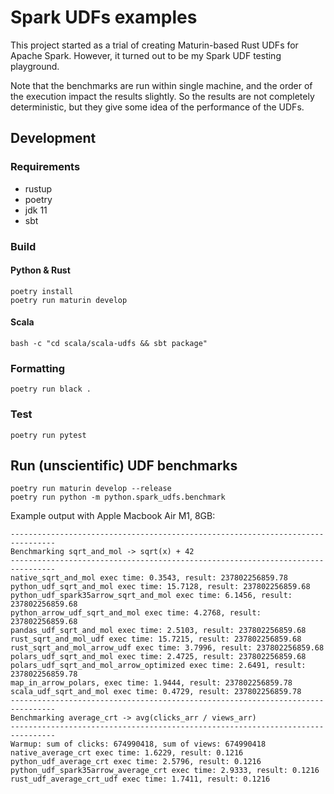 # Spark UDFs examples

This project started as a trial of creating Maturin-based Rust UDFs for Apache Spark.
However, it turned out to be my Spark UDF testing playground.

Note that the benchmarks are run within single machine, and the order of the execution impact the results
slightly. So the results are not completely deterministic, but they give some idea of the performance of the UDFs.

## Development

### Requirements

* rustup
* poetry
* jdk 11
* sbt

### Build

#### Python & Rust

```shell
poetry install
poetry run maturin develop
```

#### Scala

```shell
bash -c "cd scala/scala-udfs && sbt package"
```

### Formatting

```shell
poetry run black .
```

### Test

```shell
poetry run pytest
```

## Run (unscientific) UDF benchmarks

```shell
poetry run maturin develop --release
poetry run python -m python.spark_udfs.benchmark
```

Example output with Apple Macbook Air M1, 8GB:

```
--------------------------------------------------------------------------------
Benchmarking sqrt_and_mol -> sqrt(x) + 42
--------------------------------------------------------------------------------
native_sqrt_and_mol exec time: 0.3543, result: 237802256859.78                  
python_udf_sqrt_and_mol exec time: 15.7128, result: 237802256859.68             
python_udf_spark35arrow_sqrt_and_mol exec time: 6.1456, result: 237802256859.68 
python_arrow_udf_sqrt_and_mol exec time: 4.2768, result: 237802256859.68        
pandas_udf_sqrt_and_mol exec time: 2.5103, result: 237802256859.68              
rust_sqrt_and_mol_udf exec time: 15.7215, result: 237802256859.68               
rust_sqrt_and_mol_arrow_udf exec time: 3.7996, result: 237802256859.68          
polars_udf_sqrt_and_mol exec time: 2.4725, result: 237802256859.68              
polars_udf_sqrt_and_mol_arrow_optimized exec time: 2.6491, result: 237802256859.78
map_in_arrow_polars, exec time: 1.9444, result: 237802256859.78                 
scala_udf_sqrt_and_mol exec time: 0.4729, result: 237802256859.78
--------------------------------------------------------------------------------
Benchmarking average_crt -> avg(clicks_arr / views_arr)
--------------------------------------------------------------------------------
Warmup: sum of clicks: 674990418, sum of views: 674990418
native_average_crt exec time: 1.6229, result: 0.1216
python_udf_average_crt exec time: 2.5796, result: 0.1216
python_udf_spark35arrow_average_crt exec time: 2.9333, result: 0.1216
rust_udf_average_crt_udf exec time: 1.7411, result: 0.1216
```
